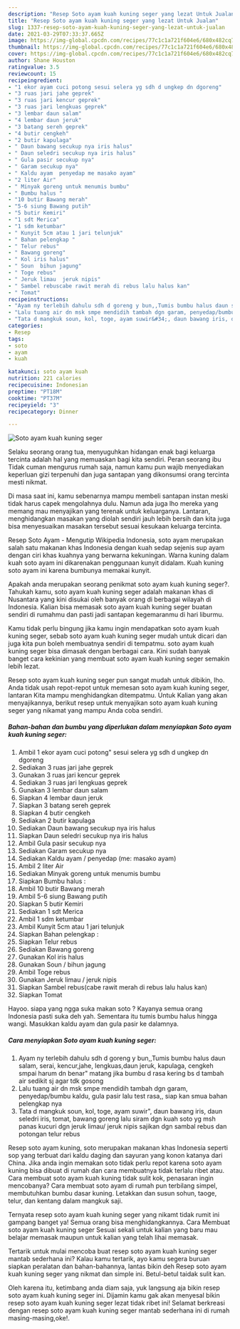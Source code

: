 ```yaml
---
description: "Resep Soto ayam kuah kuning seger yang lezat Untuk Jualan"
title: "Resep Soto ayam kuah kuning seger yang lezat Untuk Jualan"
slug: 1337-resep-soto-ayam-kuah-kuning-seger-yang-lezat-untuk-jualan
date: 2021-03-29T07:33:37.665Z
image: https://img-global.cpcdn.com/recipes/77c1c1a721f604e6/680x482cq70/soto-ayam-kuah-kuning-seger-foto-resep-utama.jpg
thumbnail: https://img-global.cpcdn.com/recipes/77c1c1a721f604e6/680x482cq70/soto-ayam-kuah-kuning-seger-foto-resep-utama.jpg
cover: https://img-global.cpcdn.com/recipes/77c1c1a721f604e6/680x482cq70/soto-ayam-kuah-kuning-seger-foto-resep-utama.jpg
author: Shane Houston
ratingvalue: 3.5
reviewcount: 15
recipeingredient:
- "1 ekor ayam cuci potong sesui selera yg sdh d ungkep dn dgoreng"
- "3 ruas jari jahe geprek"
- "3 ruas jari kencur geprek"
- "3 ruas jari lengkuas geprek"
- "3 lembar daun salam"
- "4 lembar daun jeruk"
- "3 batang sereh geprek"
- "4 butir cengkeh"
- "2 butir kapulaga"
- " Daun bawang secukup nya iris halus"
- " Daun seledri secukup nya iris halus"
- " Gula pasir secukup nya"
- " Garam secukup nya"
- " Kaldu ayam  penyedap me masako ayam"
- "2 liter Air"
- " Minyak goreng untuk menumis bumbu"
- " Bumbu halus "
- "10 butir Bawang merah"
- "5-6 siung Bawang putih"
- "5 butir Kemiri"
- "1 sdt Merica"
- "1 sdm ketumbar"
- " Kunyit 5cm atau 1 jari telunjuk"
- " Bahan pelengkap "
- " Telur rebus"
- " Bawang goreng"
- " Kol iris halus"
- " Soun  bihun jagung"
- " Toge rebus"
- " Jeruk limau  jeruk nipis"
- " Sambel rebuscabe rawit merah di rebus lalu halus kan"
- " Tomat"
recipeinstructions:
- "Ayam ny terlebih dahulu sdh d goreng y bun,,Tumis bumbu halus daun salam, serai, kencur,jahe, lengkuas,daun jeruk, kapulaga, cengkeh smpai harum dn benar&#34; matang jika bumbu d rasa kering bs d tambah air sedikit sj agar tdk gosong"
- "Lalu tuang air dn msk smpe mendidih tambah dgn garam, penyedap/bumbu kaldu, gula pasir lalu test rasa,, siap kan smua bahan pelengkap nya"
- "Tata d mangkuk soun, kol, toge, ayam suwir&#34;, daun bawang iris, daun seledri iris, tomat, bawang goreng lalu siram dgn kuah soto yg msh panas kucuri dgn jeruk limau/ jeruk nipis sajikan dgn sambal rebus dan potongan telur rebus"
categories:
- Resep
tags:
- soto
- ayam
- kuah

katakunci: soto ayam kuah 
nutrition: 221 calories
recipecuisine: Indonesian
preptime: "PT18M"
cooktime: "PT37M"
recipeyield: "3"
recipecategory: Dinner

---
```



![Soto ayam kuah kuning seger](https://img-global.cpcdn.com/recipes/77c1c1a721f604e6/680x482cq70/soto-ayam-kuah-kuning-seger-foto-resep-utama.jpg)

Selaku seorang orang tua, menyuguhkan hidangan enak bagi keluarga tercinta adalah hal yang memuaskan bagi kita sendiri. Peran seorang ibu Tidak cuman mengurus rumah saja, namun kamu pun wajib menyediakan keperluan gizi terpenuhi dan juga santapan yang dikonsumsi orang tercinta mesti nikmat.

Di masa  saat ini, kamu sebenarnya mampu membeli santapan instan meski tidak harus capek mengolahnya dulu. Namun ada juga lho mereka yang memang mau menyajikan yang terenak untuk keluarganya. Lantaran, menghidangkan masakan yang diolah sendiri jauh lebih bersih dan kita juga bisa menyesuaikan masakan tersebut sesuai kesukaan keluarga tercinta. 

Resep Soto Ayam - Mengutip Wikipedia Indonesia, soto ayam merupakan salah satu makanan khas Indonesia dengan kuah sedap sejenis sup ayam dengan ciri khas kuahnya yang berwarna kekuningan. Warna kuning dalam kuah soto ayam ini dikarenakan penggunaan kunyit didalam. Kuah kuning soto ayam ini karena bumbunya memakai kunyit.

Apakah anda merupakan seorang penikmat soto ayam kuah kuning seger?. Tahukah kamu, soto ayam kuah kuning seger adalah makanan khas di Nusantara yang kini disukai oleh banyak orang di berbagai wilayah di Indonesia. Kalian bisa memasak soto ayam kuah kuning seger buatan sendiri di rumahmu dan pasti jadi santapan kegemaranmu di hari liburmu.

Kamu tidak perlu bingung jika kamu ingin mendapatkan soto ayam kuah kuning seger, sebab soto ayam kuah kuning seger mudah untuk dicari dan juga kita pun boleh membuatnya sendiri di tempatmu. soto ayam kuah kuning seger bisa dimasak dengan berbagai cara. Kini sudah banyak banget cara kekinian yang membuat soto ayam kuah kuning seger semakin lebih lezat.

Resep soto ayam kuah kuning seger pun sangat mudah untuk dibikin, lho. Anda tidak usah repot-repot untuk memesan soto ayam kuah kuning seger, lantaran Kita mampu menghidangkan ditempatmu. Untuk Kalian yang akan menyajikannya, berikut resep untuk menyajikan soto ayam kuah kuning seger yang nikamat yang mampu Anda coba sendiri.

<!--inarticleads1-->

##### Bahan-bahan dan bumbu yang diperlukan dalam menyiapkan Soto ayam kuah kuning seger:

1. Ambil 1 ekor ayam cuci potong&#34; sesui selera yg sdh d ungkep dn dgoreng
1. Sediakan 3 ruas jari jahe geprek
1. Gunakan 3 ruas jari kencur geprek
1. Sediakan 3 ruas jari lengkuas geprek
1. Gunakan 3 lembar daun salam
1. Siapkan 4 lembar daun jeruk
1. Siapkan 3 batang sereh geprek
1. Siapkan 4 butir cengkeh
1. Sediakan 2 butir kapulaga
1. Sediakan  Daun bawang secukup nya iris halus
1. Siapkan  Daun seledri secukup nya iris halus
1. Ambil  Gula pasir secukup nya
1. Sediakan  Garam secukup nya
1. Sediakan  Kaldu ayam / penyedap (me: masako ayam)
1. Ambil 2 liter Air
1. Sediakan  Minyak goreng untuk menumis bumbu
1. Siapkan  Bumbu halus :
1. Ambil 10 butir Bawang merah
1. Ambil 5-6 siung Bawang putih
1. Siapkan 5 butir Kemiri
1. Sediakan 1 sdt Merica
1. Ambil 1 sdm ketumbar
1. Ambil  Kunyit 5cm atau 1 jari telunjuk
1. Siapkan  Bahan pelengkap :
1. Siapkan  Telur rebus
1. Sediakan  Bawang goreng
1. Gunakan  Kol iris halus
1. Gunakan  Soun / bihun jagung
1. Ambil  Toge rebus
1. Gunakan  Jeruk limau / jeruk nipis
1. Siapkan  Sambel rebus(cabe rawit merah di rebus lalu halus kan)
1. Siapkan  Tomat


Hayoo. siapa yang ngga suka makan soto ? Kayanya semua orang Indonesia pasti suka deh yah. Sementara itu tumis bumbu halus hingga wangi. Masukkan kaldu ayam dan gula pasir ke dalamnya. 

<!--inarticleads2-->

##### Cara menyiapkan Soto ayam kuah kuning seger:

1. Ayam ny terlebih dahulu sdh d goreng y bun,,Tumis bumbu halus daun salam, serai, kencur,jahe, lengkuas,daun jeruk, kapulaga, cengkeh smpai harum dn benar&#34; matang jika bumbu d rasa kering bs d tambah air sedikit sj agar tdk gosong
1. Lalu tuang air dn msk smpe mendidih tambah dgn garam, penyedap/bumbu kaldu, gula pasir lalu test rasa,, siap kan smua bahan pelengkap nya
1. Tata d mangkuk soun, kol, toge, ayam suwir&#34;, daun bawang iris, daun seledri iris, tomat, bawang goreng lalu siram dgn kuah soto yg msh panas kucuri dgn jeruk limau/ jeruk nipis sajikan dgn sambal rebus dan potongan telur rebus


Resep soto ayam kuning, soto merupakan makanan khas Indonesia seperti sop yang terbuat dari kaldu daging dan sayuran yang konon katanya dari China. Jika anda ingin memakan soto tidak perlu repot karena soto ayam kuning bisa dibuat di rumah dan cara membuatnya tidak terlalu ribet atau. Cara membuat soto ayam kuah kuning tidak sulit kok, penasaran ingin mencobanya? Cara membuat soto ayam di rumah pun terbilang simpel, membutuhkan bumbu dasar kuning. Letakkan dan susun sohun, taoge, telur, dan kentang dalam mangkuk saji. 

Ternyata resep soto ayam kuah kuning seger yang nikamt tidak rumit ini gampang banget ya! Semua orang bisa menghidangkannya. Cara Membuat soto ayam kuah kuning seger Sesuai sekali untuk kalian yang baru mau belajar memasak maupun untuk kalian yang telah lihai memasak.

Tertarik untuk mulai mencoba buat resep soto ayam kuah kuning seger mantab sederhana ini? Kalau kamu tertarik, ayo kamu segera buruan siapkan peralatan dan bahan-bahannya, lantas bikin deh Resep soto ayam kuah kuning seger yang nikmat dan simple ini. Betul-betul taidak sulit kan. 

Oleh karena itu, ketimbang anda diam saja, yuk langsung aja bikin resep soto ayam kuah kuning seger ini. Dijamin kamu gak akan menyesal bikin resep soto ayam kuah kuning seger lezat tidak ribet ini! Selamat berkreasi dengan resep soto ayam kuah kuning seger mantab sederhana ini di rumah masing-masing,oke!.

